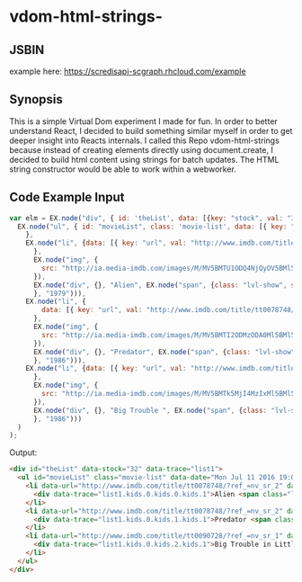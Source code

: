 # vdom-html-strings-

## JSBIN
example here: https://scredisapi-scgraph.rhcloud.com/example

## Synopsis

This is a simple Virtual Dom experiment I made for fun. In order to better understand React, I decided to build something similar myself in order to get deeper insight into Reacts internals. I called this Repo vdom-html-strings because instead of creating elements directly using document.create, I decided to build html content using strings for batch updates. The HTML string constructor would be able to work within a webworker.

## Code Example Input
```javascript
var elm = EX.node("div", { id: 'theList', data: [{key: "stock", val: "32" }]},
  EX.node("ul", { id: "movieList", class: 'movie-list', data: [{ key: "date", val: new Date()}, { key: "type", val: "top 3"}]
    },
    EX.node("li", {data: [{ key: "url", val: "http://www.imdb.com/title/tt0078748/?ref_=nv_sr_2" }]
      },
      EX.node("img", {
        src: "http://ia.media-imdb.com/images/M/MV5BMTU1ODQ4NjQyOV5BMl5BanBnXkFtZTgwOTQ3NDU2MTE@._V1_SY1000_CR0,0,666,1000_AL_.jpg"
      }),
      EX.node("div", {}, "Alien", EX.node("span", {class: "lvl-show", style: "color:#1E90FF"
      }, "1979"))),
    EX.node("li", {
        data: [{ key: "url", val: "http://www.imdb.com/title/tt0078748/?ref_=nv_sr_2" }]
      },
      EX.node("img", {
        src: "http://ia.media-imdb.com/images/M/MV5BMTI2ODMzODA0Ml5BMl5BanBnXkFtZTYwNTM3NzY5._V1._CR17,27,308,447_.jpg"
      }),
      EX.node("div", {}, "Predator", EX.node("span", {class: "lvl-show", style: "color:#1E90FF"
      }, "1986"))),
    EX.node("li", {data: [{ key: "url", val: "http://www.imdb.com/title/tt0090728/?ref_=nv_sr_1"}]
      },
      EX.node("img", {
        src: "http://ia.media-imdb.com/images/M/MV5BMTk5MjI4MzIxMl5BMl5BanBnXkFtZTYwODU1MDQ5._V1_.jpg"
      }),
      EX.node("div", {}, "Big Trouble ", EX.node("span", {class: "lvl-show", style: "color:#1E90FF"
      }, "1986")))
  )
);
```
Output:
```html
<div id="theList" data-stock="32" data-trace="list1">
  <ul id="movieList" class="movie-list" data-date="Mon Jul 11 2016 19:06:12 GMT-0400 (EDT)" data-type="top 3" data-trace="list1.kids.0">
    <li data-url="http://www.imdb.com/title/tt0078748/?ref_=nv_sr_2" data-trace="list1.kids.0.kids.0"><img src="http://ia.media-imdb.com/images/M/MV5BMTU1ODQ4NjQyOV5BMl5BanBnXkFtZTgwOTQ3NDU2MTE@._V1_SY1000_CR0,0,666,1000_AL_.jpg" data-trace="list1.kids.0.kids.0.kids.0">
      <div data-trace="list1.kids.0.kids.0.kids.1">Alien <span class="lvl-show" style="color:#1E90FF" data-trace="list1.kids.0.kids.0.kids.1.kids.1">1979 </span></div>
    </li>
    <li data-url="http://www.imdb.com/title/tt0078748/?ref_=nv_sr_2" data-trace="list1.kids.0.kids.1"><img src="http://ia.media-imdb.com/images/M/MV5BMTI2ODMzODA0Ml5BMl5BanBnXkFtZTYwNTM3NzY5._V1._CR17,27,308,447_.jpg" data-trace="list1.kids.0.kids.1.kids.0">
      <div data-trace="list1.kids.0.kids.1.kids.1">Predator <span class="lvl-show" style="color:#1E90FF" data-trace="list1.kids.0.kids.1.kids.1.kids.1">1986 </span></div>
    </li>
    <li data-url="http://www.imdb.com/title/tt0090728/?ref_=nv_sr_1" data-trace="list1.kids.0.kids.2"><img src="http://ia.media-imdb.com/images/M/MV5BMTk5MjI4MzIxMl5BMl5BanBnXkFtZTYwODU1MDQ5._V1_.jpg" data-trace="list1.kids.0.kids.2.kids.0">
      <div data-trace="list1.kids.0.kids.2.kids.1">Big Trouble in Little China <span class="lvl-show" style="color:#1E90FF" data-trace="list1.kids.0.kids.2.kids.1.kids.1">1986 </span></div>
    </li>
  </ul>
</div>
```
